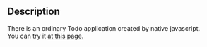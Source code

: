 ## Description
There is an ordinary Todo application created by native javascript. </br>
You can try it [at this page.](https://ordinary-todo-list.netlify.app/)
